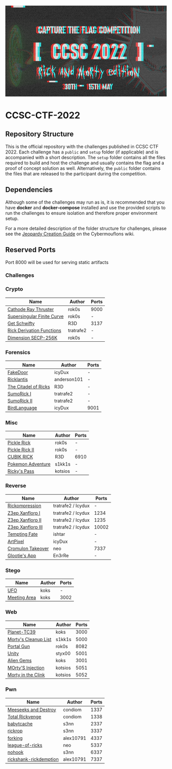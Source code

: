 ![CCSC CTF 2021](_assets/banner.png)

# CCSC-CTF-2022

## Repository Structure

This is the official repository with the challenges published in CCSC CTF 2022. Each challenge has a `public` and `setup` folder (if applicable) and is accompanied with a short description. The `setup` folder contains all the files required to build and host the challenge and usually contains the flag and a proof of concept solution as well. Alternatively, the `public` folder contains the files that are released to the participant during the competition.

## Dependencies

Although some of the challenges may run as is, it is recommended that you have **docker** and **docker-compose** installed and use the provided scripts to run the challenges to ensure isolation and therefore proper environment setup.

For a more detailed description of the folder structure for challenges, please see the [Jeopardy Creation Guide](https://www.notion.so/Jeopardy-CTF-Challenge-Creation-770b62e8556442a3826cb6593d6affa4) on the Cybermouflons wiki.

## Reserved Ports

Port 8000 will be used for serving static artifacts

### Challenges

### Crypto

| Name                                                             | Author    | Ports |
| ---------------------------------------------------------------- | --------- | ----- |
| [Cathode Ray Thruster](crypto/cathode-ray-thruster)              | rok0s     | 9000  |
| [Supersingular Finite Curve](crypto/supersingular-finite-curve/) | rok0s     | -     |
| [Get Schwifty](crypto/get_schwifty)                              | R3D       | 3137  |
| [Rick Derivation Functions](crypto/Rick_Derivation_Functions)    | tratrafe2 | -     |
| [Dimension SECP-256K](crypto/dimension-secp-256k/)               | rok0s     | -     |

### Forensics

| Name                                                   | Author      | Ports |
| ------------------------------------------------------ | ----------- | ----- |
| [FakeDoor](forensics/FakeDoor/)                        | icyDux      | -     |
| [Ricklantis](forensics/ricklantis/)                    | anderson101 | -     |
| [The Citadel of Ricks](forensics/the_citadel_of_ricks) | R3D         | -     |
| [SumoRick I](forensics/SumoRick_I)                     | tratrafe2   | -     |
| [SumoRick II](forensics/SumoRick_II)                   | tratrafe2   | -     |
| [BirdLanguage](forensics/BirdLanguage)                 | icyDux      | 9001  |


### Misc

| Name                                        | Author  | Ports |
| ------------------------------------------- | ------- | ----- |
| [Pickle Rick](misc/pickle-rick)             | rok0s   | -     |
| [Pickle Rick II](misc/pickle-rick-ii)       | rok0s   | -     |
| [CUBIK RICK](misc/CUBIK_RICK)               | R3D     | 6910  |
| [Pokemon Adventure](misc/Pokemon-Adventure) | s1kk1s  | -     |
| [Ricky's Pass](misc/rickys-pass/)           | kotsios | -     |

### Reverse

| Name                                           | Author             | Ports |
| ---------------------------------------------- | ------------------ | ----- |
| [Rickompression](reverse/Rickompression)       | tratrafe2 / Icydux | -     |
| [Z3ep Xanflorp I](reverse/Z3ep_Xanflorp_I)     | tratrafe2 / Icydux | 1234  |
| [Z3ep Xanflorp II](reverse/Z3ep_Xanflorp_II)   | tratrafe2 / Icydux | 1235  |
| [Z3ep Xanflorp III](reverse/Z3ep_Xanflorp_III) | tratrafe2 / Icydux | 10002 |
| [Tempting Fate](reverse/tempting-fate/)        | ishtar             | -     |
| [ArtPixel](reverse/ArtPixel/)                  | icyDux             | -     |
| [Cromulon Takeover](reverse/cromulon-takeover) | neo                | 7337  |
| [Glootie's App](reverse/glooties-app/)         | En3rRe             | -     |


### Stego

| Name                               | Author | Ports |
| ---------------------------------- | ------ | ----- |
| [UFO](stego/ufo)                   | koks   | -     |
| [Meeting Area](stego/meeting-area) | koks   | 3002  |

### Web

| Name                                          | Author  | Ports |
| --------------------------------------------- | ------- | ----- |
| [Planet-TC39](web/planet-tc39)                | koks    | 3000  |
| [Morty's Cleanup List](web/morty's-list)      | s1kk1s  | 5000  |
| [Portal Gun](web/portal-gun/)                 | rok0s   | 8082  |
| [Unity](web/unity)                            | styx00  | 5001  |
| [Alien Gems](web/alien-gems)                  | koks    | 3001  |
| [MOrty'S Injection](web/mortys-injection/)    | kotsios | 5051  |
| [Morty in the Clink](web/morty-in-the-clink/) | kotsios | 5052  |

### Pwn

| Name                                                  | Author    | Ports |
| ----------------------------------------------------- | --------- | ----- |
| [Meeseeks and Destroy](pwn/meeseeks-and-destroy/)     | condiom   | 1337  |
| [Total Rickvenge](pwn/total-rickvenge/)               | condiom   | 1338  |
| [babytcache](pwn/babytcache)                          | s3nn      | 2337  |
| [rickrop](pwn/rickrop)                                | s3nn      | 3337  |
| [forking](pwn/forking)                                | alex10791 | 4337  |
| [league-of-ricks](pwn/league-of-ricks)                | neo       | 5337  |
| [nohook](pwn/nohook)                                  | s3nn      | 6337  |
| [rickshank-rickdemption](pwn/rickshank-rickdemption/) | alex10791 | 7337  |
